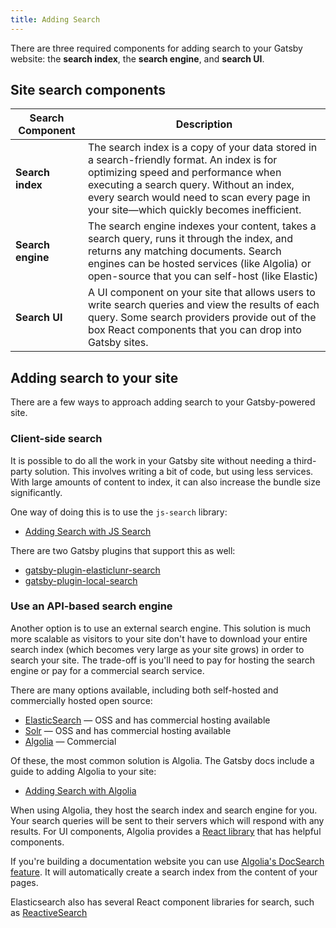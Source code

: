 ```yaml
---
title: Adding Search
---
```


There are three required components for adding search to your Gatsby website: the **search index**, the **search engine**, and **search UI**.

## Site search components

| Search Component  | Description                                                                                                                                                                                                                                                              |
| ----------------- | ------------------------------------------------------------------------------------------------------------------------------------------------------------------------------------------------------------------------------------------------------------------------ |
| **Search index**  | The search index is a copy of your data stored in a search-friendly format. An index is for optimizing speed and performance when executing a search query. Without an index, every search would need to scan every page in your site—which quickly becomes inefficient. |
| **Search engine** | The search engine indexes your content, takes a search query, runs it through the index, and returns any matching documents. Search engines can be hosted services (like Algolia) or open-source that you can self-host (like Elastic)                                   |
| **Search UI**     | A UI component on your site that allows users to write search queries and view the results of each query. Some search providers provide out of the box React components that you can drop into Gatsby sites.                                                             |

## Adding search to your site

There are a few ways to approach adding search to your Gatsby-powered site.

### Client-side search

It is possible to do all the work in your Gatsby site without needing a third-party solution. This involves writing a bit of code, but using less services. With large amounts of content to index, it can also increase the bundle size significantly.

One way of doing this is to use the `js-search` library:

- [Adding Search with JS Search](/docs/adding-search-with-js-search)

There are two Gatsby plugins that support this as well:

- [gatsby-plugin-elasticlunr-search](/plugins/@gatsby-contrib/gatsby-plugin-elasticlunr-search)
- [gatsby-plugin-local-search](/plugins/gatsby-plugin-local-search)

### Use an API-based search engine

Another option is to use an external search engine. This solution is much more scalable as visitors to your site don't have to download your entire search index (which becomes very large as your site grows) in order to search your site. The trade-off is you'll need to pay for hosting the search engine or pay for a commercial search service.

There are many options available, including both self-hosted and commercially hosted open source:

- [ElasticSearch](https://www.elastic.co/products/elasticsearch) — OSS and has commercial hosting available
- [Solr](https://solr.apache.org) — OSS and has commercial hosting available
- [Algolia](https://www.algolia.com/) — Commercial

Of these, the most common solution is Algolia. The Gatsby docs include a guide to adding Algolia to your site:

- [Adding Search with Algolia](/docs/adding-search-with-algolia)

When using Algolia, they host the search index and search engine for you. Your search queries will be sent to their servers which will respond with any results. For UI components, Algolia provides a [React library](https://github.com/algolia/react-instantsearch) that has helpful components.

If you're building a documentation website you can use [Algolia's DocSearch feature](https://community.algolia.com/docsearch/). It will automatically create a search index from the content of your pages.

Elasticsearch also has several React component libraries for search, such as [ReactiveSearch](https://github.com/appbaseio/reactivesearch)
